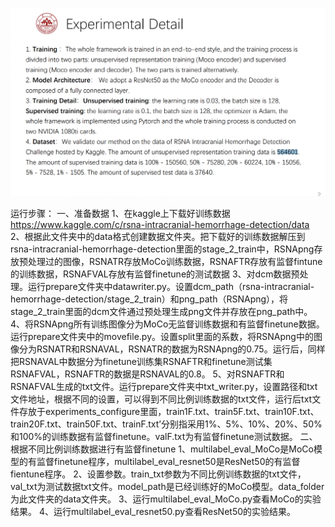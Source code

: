 ![](RSNA_Data.png)

运行步骤：
一、准备数据
1、在kaggle上下载好训练数据 https://www.kaggle.com/c/rsna-intracranial-hemorrhage-detection/data
2、根据此文件夹中的data格式创建数据文件夹。把下载好的训练数据解压到rsna-intracranial-hemorrhage-detection里面的stage_2_train中，RSNApng存放预处理过的图像，RSNATR存放MoCo训练数据，RSNAFTR存放有监督fintune的训练数据，RSNAFVAL存放有监督finetune的测试数据
3、对dcm数据预处理。运行prepare文件夹中datawriter.py。设置dcm_path（rsna-intracranial-hemorrhage-detection/stage_2_train）和png_path（RSNApng），将stage_2_train里面的dcm文件通过预处理生成png文件并存放在png_path中。
4、将RSNApng所有训练图像分为MoCo无监督训练数据和有监督finetune数据。运行prepare文件夹中的movefile.py。设置split里面的系数，将RSNApng中的图像分为RSNATR和RSNAVAL，RSNATR的数据为RSNApng的0.75。运行后，同样把RSNAVAL中数据分为finetune训练集RSNAFTR和finetune测试集RSNAFVAL，RSNAFTR的数据是RSNAVAL的0.8。
5、对RSNAFTR和RSNAFVAL生成的txt文件。运行prepare文件夹中txt_writer.py，设置路径和txt文件地址，根据不同的设置，可以得到不同比例训练数据的txt文件，运行后txt文件存放于experiments_configure里面，train1F.txt、train5F.txt、train10F.txt、train20F.txt、train50F.txt、trainF.txt’分别指采用1%、5%、10%、20%、50%和100%的训练数据有监督finetune。valF.txt为有监督finetune测试数据。
二、根据不同比例训练数据进行有监督finetune
1、multilabel_eval_MoCo是MoCo模型的有监督finetune程序，multilabel_eval_resnet50是ResNet50的有监督fientune程序。
2、设置参数。train_txt参数为不同比例训练数据的txt文件，val_txt为测试数据txt文件。model_path是已经训练好的MoCo模型。data_folder为此文件夹的data文件夹。
3、运行multilabel_eval_MoCo.py查看MoCo的实验结果。
4、运行multilabel_eval_resnet50.py查看ResNet50的实验结果。
